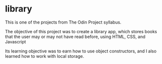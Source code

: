 # library

This is one of the projects from The Odin Project syllabus.

The objective of this project was to create a library app, which stores books that the user may or may not have read before, using HTML, CSS, and Javascript

Its learning objective was to earn how to use object constructors, and I also learned how to work with local storage.
